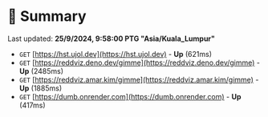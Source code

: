 # 📖 Summary
Last updated: **25/9/2024, 9:58:00 PTG "Asia/Kuala_Lumpur"**

- `GET` [https://hst.ujol.dev](https://hst.ujol.dev) - **Up** (621ms)
- `GET` [https://reddviz.deno.dev/gimme](https://reddviz.deno.dev/gimme) - **Up** (2485ms)
- `GET` [https://reddviz.amar.kim/gimme](https://reddviz.amar.kim/gimme) - **Up** (1885ms)
- `GET` [https://dumb.onrender.com](https://dumb.onrender.com) - **Up** (417ms)
